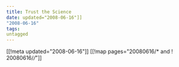 ```yaml
---
title: Trust the Science
date: updated="2008-06-16"]]
"2008-06-16"
tags:
untagged
---
```

[[!meta updated="2008-06-16"]]
[[!map pages="20080616/* and ! 20080616/*/*"]]
